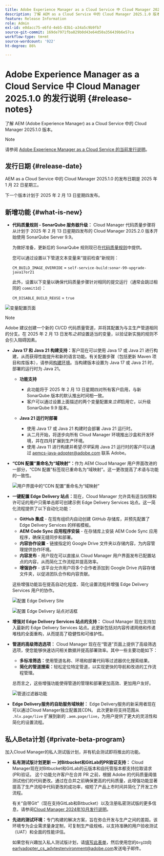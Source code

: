 ```yaml
---
title: Adobe Experience Manager as a Cloud Service 中 Cloud Manager 2025.1.0 的发行说明
description: 了解 AEM as a Cloud Service 中的 Cloud Manager 2025.1.0 版本。
feature: Release Information
role: Admin
exl-id: e0dacc75-e6fd-4eb5-83b1-a34a5c9b9fb7
source-git-commit: 169de7971fba829b0d43e64d50a356439b6e57ca
workflow-type: tm+mt
source-wordcount: '922'
ht-degree: 86%

---
```


# Adobe Experience Manager as a Cloud Service 中 Cloud Manager 2025.1.0 的发行说明 {#release-notes}

<!-- https://wiki.corp.adobe.com/pages/viewpage.action?pageId=3389843928 -->

了解 AEM (Adobe Experience Manager) as a Cloud Service 中的 Cloud Manager 2025.1.0 版本。

>[!NOTE]
>
>请参阅 [Adobe Experience Manager as a Cloud Service 的当前发行说明](/help/release-notes/release-notes-cloud/release-notes-current.md)。

## 发行日期 {#release-date}

AEM as a Cloud Service 中的 Cloud Manager 2025.1.0 的发布日期是 2025 年 1 月 22 日星期三。

下一个版本计划于 2025 年 2 月 13 日星期四发布。


## 新增功能 {#what-is-new}

* **代码质量规则 - SonarQube 服务器升级：** Cloud Manager 代码质量步骤将从计划于 2025 年 2 月 13 日星期四发布的 Cloud Manager 2025.2.0 版本开始使用 SonarQube Server 9.9。

  为做好准备，更新后的 SonarQube 规则现已在[代码质量规则](/help/implementing/cloud-manager/code-quality-testing.md#understanding-code-quality-rules)中提供。

  您可以通过设置以下管道文本变量来“提前检查”新规则：

  `CM_BUILD_IMAGE_OVERRIDE` = `self-service-build:sonar-99-upgrade-java17or21`

  此外，设置以下变量以确保代码质量步骤针对相同的提交运行（通常会跳过相同的 `commitId`）：

  `CM_DISABLE_BUILD_REUSE` = `true`

![变量配置页面](/help/implementing/cloud-manager/release-notes/assets/variables-config.png)

>[!NOTE]
>
>Adobe 建议创建一个新的 CI/CD 代码质量管道，并将其配置为与主生产管道相同的分支。在 2025 年 2 月 13 日发布&#x200B;*之前*&#x200B;设置适当的变量，以验证新实施的规则不会引入阻碍因素。

* **Java 17 和 Java 21 构建支持：**&#x200B;客户现在可以使用 Java 17 或 Java 21 进行构建，从而获得性能提升和新的语言功能。有关配置步骤（包括更新 Maven 项目和库版本），请参阅[构建环境](/help/implementing/cloud-manager/getting-access-to-aem-in-cloud/build-environment-details.md)。当构建版本设置为 Java 17 或 Java 21 时，部署的运行时为 Java 21。

   * **功能支持**
      * 此功能将于 2025 年 2 月 13 日星期四对所有客户启用，与新 SonarQube 版本的默认推出时间相一致。
      * 客户可以通过设置上面描述的两个变量配置来&#x200B;*立即*&#x200B;启用它，以升级 SonarQube 9.9 版本。

   * **Java 21 运行时部署**
      * 使用 Java 17 或 Java 21 构建时会部署 Java 21 运行时。
      * 从二月开始，将逐步向所有 Cloud Manager 环境推出沙盒和开发环境，并在四月扩展到生产环境。
      * 使用 Java 11 进行构建并希望&#x200B;*尽早*&#x200B;采用 Java 21 运行时的客户可以通过 [aemcs-java-adopter@adobe.com](mailto:aemcs-java-adopter@adobe.com) 联系 Adobe。

* **“CDN 配置”重命名为“域映射”：**&#x200B;作为 AEM Cloud Manager 用户界面改进的一部分，“CDN 配置”标签现已重命名为“域映射”。这一更改提高了术语与功能的一致性。<!-- CMGR-64738 -->

  ![用户界面中的“CDN 配置”重命名为“域映射”](/help/implementing/cloud-manager/release-notes/assets/domain-mappings.png)

* **一键配置 Edge Delivery 站点：**&#x200B;现在，Cloud Manager 允许具有适当权限和许可证的用户只需单击即可创建示例 Edge Delivery Services 站点。这一简化流程提供了以下自动化功能：

   * **GitHub 集成** - 在现有组织内自动创建 GitHub 存储库，并预先配置了 Edge Delivery Services 的样板模板。
   * **AEM Code Sync 应用程序安装** - 在存储库上安装 AEM Code Sync 应用程序，确保无缝同步和部署。
   * **内容协作设置** - 链接指定的 Google Drive 文件夹以存储内容，为内容管理提供协作环境。
   * **内容发布** - 用户现在可以直接从 Cloud Manager 用户界面发布已配置站点的内容，从而简化工作流程并提高效率。
   * **增强协作** - 该平台允许用户将多个合作者添加到 Google Drive 内容存储文件夹，以促进团队合作和内容贡献。

  这些增强功能旨在提高自动化程度、简化设置流程并增强 Edge Delivery Services 用户的协作。<!-- CMGR-59362 -->

  ![配置 Edge Delivery Site](/help/implementing/cloud-manager/release-notes/assets/eds-one-click-60.png)

  ![配置 Edge Delivery 站点对话框](/help/implementing/cloud-manager/release-notes/assets/eds-provision-60.png)

* **增强对 Edge Delivery Services 站点的支持：** Cloud Manager 现在支持加入最新的 Edge Delivery Services 站点。此更新包括对内容传递网络和传递堆栈的全面重构，从而提高了稳健性和可维护性。

* **管道的高级筛选选项：** Cloud Manager 现在在“管道”页面上提供了高级筛选选项，使您能够快速访问相关数据并提高部署效率。其中一些主要功能如下：

   * **多标准筛选：**&#x200B;使用管道名称、环境和部署代码等过滤器优化搜索结果。
   * **简化的管道搜索：**&#x200B;轻松定位特定管道，以实现更快的导航和改进的工作流程管理。

  总而言之，这些增强功能使得管道的管理和部署更加高效、更加用户友好。

  ![管道过滤器功能](/help/implementing/cloud-manager/release-notes/assets/pipeline-filters.png)

* **Edge Delivery服务的自助服务域映射：** Edge Delivery服务的新采用者现在可以通过Cloud Manager独立配置其CDN。 此次更新将支持范围从 `.hlx.page/live` 扩展到新的 `.aem.page/live`，为用户提供了更大的灵活性和简化的设置流程。

## 私人Beta计划 {#private-beta-program}

加入Cloud Manager的私人测试版计划，并有机会测试即将推出的功能。

* **私有测试版计划更新 — 对Bitbucket和GitLab的PR验证支持：** Cloud Manager现在对Bitbucket和GitLab的云版本和自托管版本都支持拉取请求(PR)验证。 这个功能允许客户在合并 PR 之前，根据 Adobe 的代码质量阈值测试他们的代码更改。通过在合并之前确保更高的代码质量，此增强功能显著提高了生产流程中代码更改的成功率，缩短了产品上市时间并简化了开发工作流程。

  有关“自带Git”（现在支持GitLab和Bitbucket）以及注册私密测试版的更多信息，请参阅[Cloud Manager 2024年10月发行说明](/help/implementing/cloud-manager/release-notes/2024/2024-10-0.md##gitlab-bitbucket)。

* **先进的测试环境：**&#x200B;专门构建的解决方案，旨在弥合开发与生产之间的差距。该环境专为企业需求量身定制，可复制生产级规格，以支持准确的用户验收测试（UAT）和全面的性能评估。

  如果您有兴趣加入私人测试版计划，请[填写此表单](https://nam04.safelinks.protection.outlook.com/?url=https%3A%2F%2Furldefense.com%2Fv3%2F__https%3A%2Fwww.feedbackprogram.adobe.com%2Fh%2Fs%2F6N425LYG1jQ1Nc0F20Zllt__%3B!!OgNkHJCYlf_CHg!fIp-QrZ9si3kcUIjRCniEzqAAa8FcU1iN34SGQFtlcQ36eUQXOZWbDHP7oZajqddgpuOMAVL5CQpkZ6ths76Qks8%24&data=05%7C02%7Cpanchapa%40adobe.com%7Cf81bcaa4b20544f1818b08dccd07c78c%7Cfa7b1b5a7b34438794aed2c178decee1%7C0%7C0%7C638610680502164019%7CUnknown%7CTWFpbGZsb3d8eyJWIjoiMC4wLjAwMDAiLCJQIjoiV2luMzIiLCJBTiI6Ik1haWwiLCJXVCI6Mn0%3D%7C0%7C%7C%7C&sdata=aGo6zz2ldPrta4lpvo3CLNENR5ghHDDCPbG1adUaNZQ%3D&reserved=0)，然后使用您的`OrgID`向[earlyadopter_cs_advtestenvironment@adobe.com](mailto:earlyadopter_cs_advtestenvironment@adobe.com)发送电子邮件。



<!-- ## Bug fixes -->




<!-- ## Known issues {#known-issues} -->
